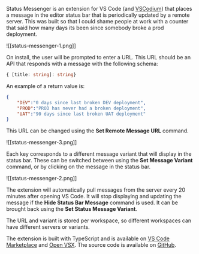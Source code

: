 Status Messenger is an extension for VS Code (and [VSCodium](https://vscodium.com/)) that places a message in the editor status bar that is periodically updated by a remote server.  This was built so that I could shame people at work with a counter that said how many days its been since somebody broke a prod deployment.

![[status-messenger-1.png]]

On install, the user will be prompted to enter a URL.  This URL should be an API that responds with a message with the following schema:
```ts
{ [title: string]: string}
```

An example of a return value is:
```json
{
	"DEV":"0 days since last broken DEV deployment",
	"PROD":"PROD has never had a broken deployment",
	"UAT":"90 days since last broken UAT deployment"
}
```

This URL can be changed using the **Set Remote Message URL** command.

![[status-messenger-3.png]]

Each key corresponds to a different message variant that will display in the status bar. These can be switched between using the **Set Message Variant** command, or by clicking on the message in the status bar.

![[status-messenger-2.png]]

The extension will automatically pull messages from the server every 20 minutes after opening VS Code.  It will stop displaying and updating the message if the **Hide Status Bar Message** command is used.  It can be brought back using the **Set Status Message Variant**.

The URL and variant is stored per workspace, so different workspaces can have different servers or variants.

The extension is built with TypeScript and is available on [VS Code Marketplace](https://marketplace.visualstudio.com/items?itemName=ZachManson.status-messenger) and [Open VSX](https://open-vsx.org/extension/ZachManson/status-messenger).  The source code is available on [GitHub](https://github.com/pavo-etc/status-messenger).